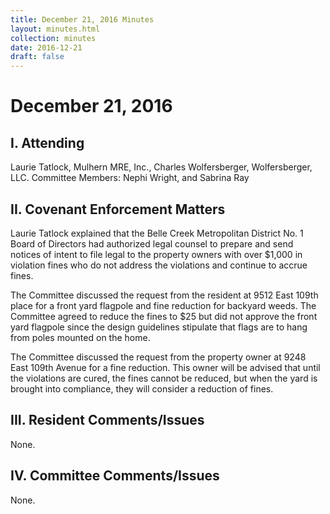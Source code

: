 ```yaml
---
title: December 21, 2016 Minutes
layout: minutes.html
collection: minutes
date: 2016-12-21
draft: false
---
```

# December 21, 2016

## I. Attending
Laurie Tatlock, Mulhern MRE, Inc., Charles Wolfersberger, Wolfersberger, LLC.  Committee Members: Nephi Wright, and Sabrina Ray

## II. Covenant Enforcement Matters
Laurie Tatlock explained that the Belle Creek Metropolitan District No. 1 Board of Directors had authorized legal counsel to prepare and send notices of intent to file legal to the property owners with over $1,000 in violation fines who do not address the violations and continue to accrue fines.

The Committee discussed the request from the resident at 9512 East 109th place for a front yard flagpole and fine reduction for backyard weeds.  The Committee agreed to reduce the fines to $25 but did not approve the front yard flagpole since the design guidelines stipulate that flags are to hang from poles mounted on the home.

The Committee discussed the request from the property owner at 9248 East 109th Avenue for a fine reduction.  This owner will be advised that until the violations are cured, the fines cannot be reduced, but when the yard is brought into compliance, they will consider a reduction of fines.

## III. Resident Comments/Issues
None.

## IV. Committee Comments/Issues
None.
